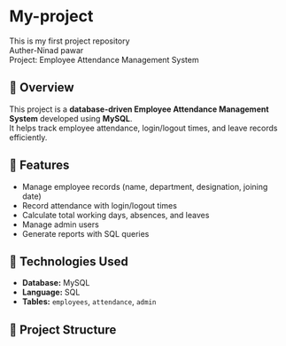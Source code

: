 # My-project
This is my first project repository
<br>
 Auther-Ninad pawar
<br>
Project: Employee Attendance Management System
<br>
## 📌 Overview
This project is a **database-driven Employee Attendance Management System** developed using **MySQL**.  
It helps track employee attendance, login/logout times, and leave records efficiently.

## 🎯 Features
- Manage employee records (name, department, designation, joining date)
- Record attendance with login/logout times
- Calculate total working days, absences, and leaves
- Manage admin users
- Generate reports with SQL queries

## 🧰 Technologies Used
- **Database:** MySQL
- **Language:** SQL
- **Tables:** `employees`, `attendance`, `admin`

## 📂 Project Structure

